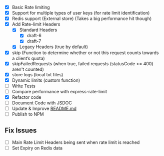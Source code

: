 - [x] Basic Rate limiting
- [x] Support for multiple types of user keys (for rate limit identification)
- [x] Redis support (External store) (Takes a big performance hit though)
- [x] Add Rate-limit Headers
  - [x] Standard Headers
    - [x] draft-6
    - [x] draft-7
  - [x] Legacy Headers (true by default)
- [x] skip (Function to determine whether or not this request counts towards a client’s quota)
- [x] skipFailedRequests (when true, failed requests (statusCode >= 400) aren't counted)
- [x] store logs (local txt files)
- [x] Dynamic limits (custom function)
- [ ] Write Tests
- [ ] Compare performance with express-rate-limit
- [x] Refactor code
- [ ] Document Code with JSDOC
- [ ] Update & Improve [README.md](README.md)
- [ ] Publish to NPM

## Fix Issues

- [ ] Main Rate Limit Headers being sent when rate limit is reached
- [ ] Set Expiry on Redis data
